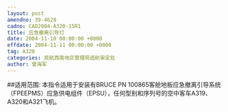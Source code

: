```yaml
---
layout: post
amendno: 39-4628
cadno: CAD2004-A320-15R1
title: 应急撤离引导灯
date: 2004-11-10 00:00:00 +0800
effdate: 2004-11-11 00:00:00 +0800
tag: A320
categories: 民航西南地区管理局适航审定处
author: 曾海军
---
```


##适用范围:
本指令适用于安装有BRUCE PN 100865客舱地板应急撤离引导系统
（FPEEPMS）应急供电组件（EPSU），任何型别和序列号的空中客车A319、
A320和A321飞机。

